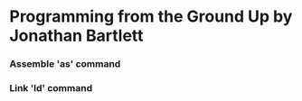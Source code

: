 # Programming from the Ground Up by Jonathan Bartlett


### Assemble 'as' command
### Link 'ld' command
